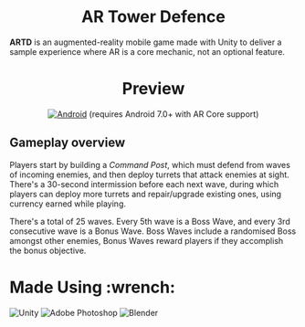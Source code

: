 <h1 id="title" align="center">AR Tower Defence</h1>

<p align="left"><b>ARTD</b> is an augmented-reality mobile game made with Unity to deliver a sample experience where AR is a core mechanic, not an optional feature.</p>

<h1 id="preview" align="center">Preview</h1>
<p align="center">
  <a href="https://github.com/crystalcheong/ARTD/releases/download/v1.1/ARTD.apk"><img alt="Android" src="https://img.shields.io/badge/Android-3DDC84?style=for-the-badge&logo=android&logoColor=white" /></a>&nbsp;(requires Android 7.0+ with AR Core support)
</p>

## Gameplay overview
Players start by building a *Command Post*, which must defend from waves of incoming enemies, and then deploy turrets that attack enemies at sight. There's a 30-second intermission before each next wave, during which players can deploy more turrets and repair/upgrade existing ones, using currency earned while playing.

There's a total of 25 waves. Every 5th wave is a Boss Wave, and every 3rd consecutive wave is a Bonus Wave. Boss Waves include a randomised Boss amongst other enemies, Bonus Waves reward players if they accomplish the bonus objective.

<h1 id="tools">Made Using :wrench:</h1>

<img alt="Unity" src="https://img.shields.io/badge/unity%20-%23000000.svg?&style=for-the-badge&logo=unity&logoColor=white"/>
<img alt="Adobe Photoshop" src="https://img.shields.io/badge/adobe%20photoshop%20-%2331A8FF.svg?&style=for-the-badge&logo=adobe%20photoshop&logoColor=white"/>
<img alt="Blender" src="https://img.shields.io/badge/blender%20-%23F5792A.svg?&style=for-the-badge&logo=blender&logoColor=white"/>
